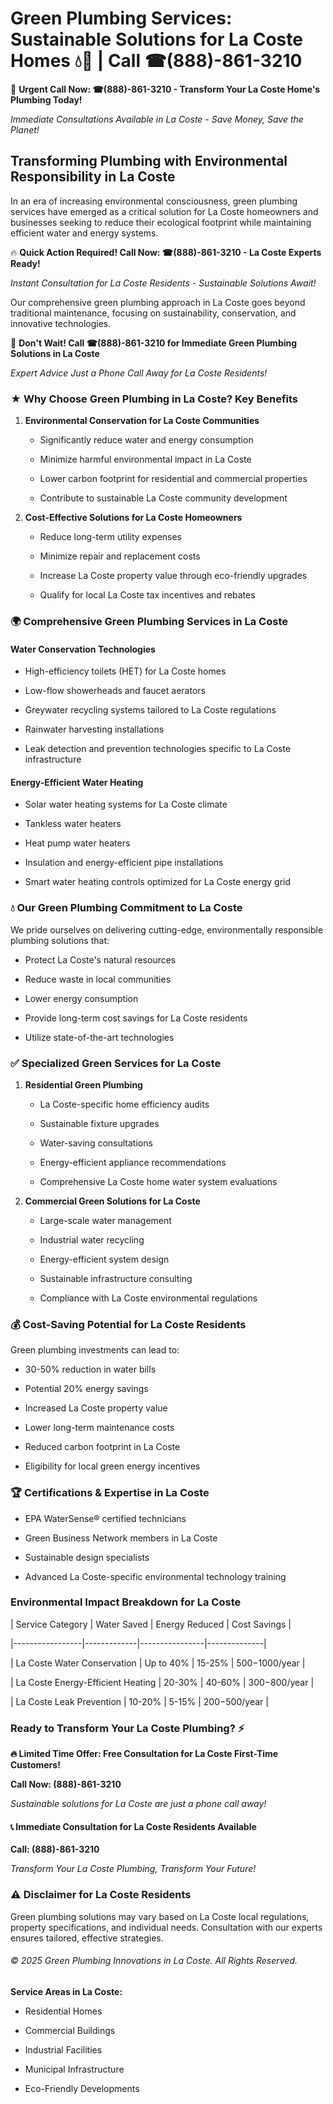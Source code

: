# Green Plumbing Services: Sustainable Solutions for La Coste Homes 💧🌿 | Call ☎(888)-861-3210

🚨 **Urgent Call Now: ☎(888)-861-3210 - Transform Your La Coste Home's Plumbing Today!**
*Immediate Consultations Available in La Coste - Save Money, Save the Planet!*

## Transforming Plumbing with Environmental Responsibility in La Coste

In an era of increasing environmental consciousness, green plumbing services have emerged as a critical solution for La Coste homeowners and businesses seeking to reduce their ecological footprint while maintaining efficient water and energy systems. 

🔥 **Quick Action Required! Call Now: ☎(888)-861-3210 - La Coste Experts Ready!**
*Instant Consultation for La Coste Residents - Sustainable Solutions Await!*

Our comprehensive green plumbing approach in La Coste goes beyond traditional maintenance, focusing on sustainability, conservation, and innovative technologies.

🚨 **Don't Wait! Call ☎(888)-861-3210 for Immediate Green Plumbing Solutions in La Coste**
*Expert Advice Just a Phone Call Away for La Coste Residents!*

### ★ Why Choose Green Plumbing in La Coste? Key Benefits

1. **Environmental Conservation for La Coste Communities** 
   - Significantly reduce water and energy consumption
   - Minimize harmful environmental impact in La Coste
   - Lower carbon footprint for residential and commercial properties
   - Contribute to sustainable La Coste community development

2. **Cost-Effective Solutions for La Coste Homeowners** 
   - Reduce long-term utility expenses
   - Minimize repair and replacement costs
   - Increase La Coste property value through eco-friendly upgrades
   - Qualify for local La Coste tax incentives and rebates

### 🌍 Comprehensive Green Plumbing Services in La Coste

#### Water Conservation Technologies
- High-efficiency toilets (HET) for La Coste homes
- Low-flow showerheads and faucet aerators
- Greywater recycling systems tailored to La Coste regulations
- Rainwater harvesting installations
- Leak detection and prevention technologies specific to La Coste infrastructure

#### Energy-Efficient Water Heating
- Solar water heating systems for La Coste climate
- Tankless water heaters
- Heat pump water heaters
- Insulation and energy-efficient pipe installations
- Smart water heating controls optimized for La Coste energy grid

### 💧 Our Green Plumbing Commitment to La Coste

We pride ourselves on delivering cutting-edge, environmentally responsible plumbing solutions that:
- Protect La Coste's natural resources
- Reduce waste in local communities
- Lower energy consumption
- Provide long-term cost savings for La Coste residents
- Utilize state-of-the-art technologies

### ✅ Specialized Green Services for La Coste

1. **Residential Green Plumbing**
   - La Coste-specific home efficiency audits
   - Sustainable fixture upgrades
   - Water-saving consultations
   - Energy-efficient appliance recommendations
   - Comprehensive La Coste home water system evaluations

2. **Commercial Green Solutions for La Coste**
   - Large-scale water management
   - Industrial water recycling
   - Energy-efficient system design
   - Sustainable infrastructure consulting
   - Compliance with La Coste environmental regulations

### 💰 Cost-Saving Potential for La Coste Residents

Green plumbing investments can lead to:
- 30-50% reduction in water bills
- Potential 20% energy savings
- Increased La Coste property value
- Lower long-term maintenance costs
- Reduced carbon footprint in La Coste
- Eligibility for local green energy incentives

### 🏆 Certifications & Expertise in La Coste

- EPA WaterSense® certified technicians
- Green Business Network members in La Coste
- Sustainable design specialists
- Advanced La Coste-specific environmental technology training

### Environmental Impact Breakdown for La Coste

| Service Category | Water Saved | Energy Reduced | Cost Savings |
|-----------------|-------------|----------------|--------------|
| La Coste Water Conservation | Up to 40% | 15-25% | $500-$1000/year |
| La Coste Energy-Efficient Heating | 20-30% | 40-60% | $300-$800/year |
| La Coste Leak Prevention | 10-20% | 5-15% | $200-$500/year |

### Ready to Transform Your La Coste Plumbing? ⚡

**🔥 Limited Time Offer: Free Consultation for La Coste First-Time Customers!**

**Call Now: (888)-861-3210**
*Sustainable solutions for La Coste are just a phone call away!*

#### 📞 Immediate Consultation for La Coste Residents Available

**Call: (888)-861-3210**
*Transform Your La Coste Plumbing, Transform Your Future!*

### ⚠️ Disclaimer for La Coste Residents

Green plumbing solutions may vary based on La Coste local regulations, property specifications, and individual needs. Consultation with our experts ensures tailored, effective strategies.

###### © 2025 Green Plumbing Innovations in La Coste. All Rights Reserved.

**Service Areas in La Coste:** 
- Residential Homes
- Commercial Buildings
- Industrial Facilities
- Municipal Infrastructure
- Eco-Friendly Developments